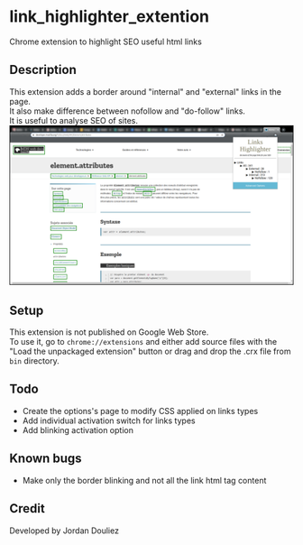 # link_highlighter_extention
Chrome extension to highlight SEO useful html links

## Description
This extension adds a border around "internal" and "external" links in the page.<br/>
It also make difference between nofollow and "do-follow" links. <br/>
It is useful to analyse SEO of sites.<br/>
![](images/sample.png)

## Setup
This extension is not published on Google Web Store.<br/>
To use it, go to ```chrome://extensions``` and either add source files with the "Load the unpackaged extension" button or drag and drop the .crx file from ```bin``` directory.

## Todo
* Create the options's page to modify CSS applied on links types
* Add individual activation switch for links types
* Add blinking activation option 

## Known bugs
* Make only the border blinking and not all the link html tag content

## Credit
Developed by Jordan Douliez
